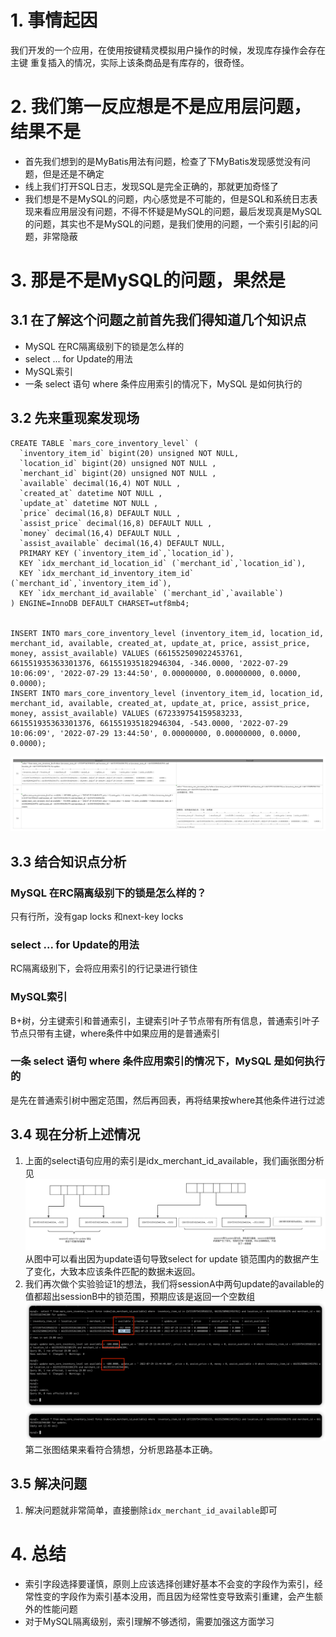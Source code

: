# 1. 事情起因
我们开发的一个应用，在使用按键精灵模拟用户操作的时候，发现库存操作会存在主键
重复插入的情况，实际上该条商品是有库存的，很奇怪。

# 2. 我们第一反应想是不是应用层问题，结果不是
* 首先我们想到的是MyBatis用法有问题，检查了下MyBatis发现感觉没有问题，但是还是不确定
* 线上我们打开SQL日志，发现SQL是完全正确的，那就更加奇怪了
* 我们想是不是MySQL的问题，内心感觉是不可能的，但是SQL和系统日志表现来看应用层没有问题，不得不怀疑是MySQL的问题，最后发现真是MySQL的问题，其实也不是MySQL的问题，是我们使用的问题，一个索引引起的问题，非常隐蔽

# 3. 那是不是MySQL的问题，果然是
## 3.1 在了解这个问题之前首先我们得知道几个知识点
* MySQL 在RC隔离级别下的锁是怎么样的
* select ... for Update的用法
* MySQL索引
* 一条 select 语句 where 条件应用索引的情况下，MySQL 是如何执行的

## 3.2 先来重现案发现场
```
CREATE TABLE `mars_core_inventory_level` (
  `inventory_item_id` bigint(20) unsigned NOT NULL,
  `location_id` bigint(20) unsigned NOT NULL ,
  `merchant_id` bigint(20) unsigned NOT NULL ,
  `available` decimal(16,4) NOT NULL ,
  `created_at` datetime NOT NULL ,
  `update_at` datetime NOT NULL ,
  `price` decimal(16,8) DEFAULT NULL ,
  `assist_price` decimal(16,8) DEFAULT NULL ,
  `money` decimal(16,4) DEFAULT NULL ,
  `assist_available` decimal(16,4) DEFAULT NULL,
  PRIMARY KEY (`inventory_item_id`,`location_id`),
  KEY `idx_merchant_id_location_id` (`merchant_id`,`location_id`),
  KEY `idx_merchant_id_inventory_item_id` (`merchant_id`,`inventory_item_id`),
  KEY `idx_merchant_id_available` (`merchant_id`,`available`)
) ENGINE=InnoDB DEFAULT CHARSET=utf8mb4;


INSERT INTO mars_core_inventory_level (inventory_item_id, location_id, merchant_id, available, created_at, update_at, price, assist_price, money, assist_available) VALUES (661552509022453761, 661551935363301376, 661551935182946304, -346.0000, '2022-07-29 10:06:09', '2022-07-29 13:44:50', 0.00000000, 0.00000000, 0.0000, 0.0000);
INSERT INTO mars_core_inventory_level (inventory_item_id, location_id, merchant_id, available, created_at, update_at, price, assist_price, money, assist_available) VALUES (672339754159583233, 661551935363301376, 661551935182946304, -543.0000, '2022-07-29 10:06:09', '2022-07-29 13:44:50', 0.00000000, 0.00000000, 0.0000, 0.0000);
```

![](/assets/img/nhsoft_lsd/2022-08-02-002.png)

## 3.3 结合知识点分析

### MySQL 在RC隔离级别下的锁是怎么样的？
只有行所，没有gap locks 和next-key locks

### select ... for Update的用法
RC隔离级别下，会将应用索引的行记录进行锁住

### MySQL索引
B+树，分主键索引和普通索引，主键索引叶子节点带有所有信息，普通索引叶子节点只带有主键，where条件中如果应用的是普通索引

### 一条 select 语句 where 条件应用索引的情况下，MySQL 是如何执行的
是先在普通索引树中圈定范围，然后再回表，再将结果按where其他条件进行过滤

## 3.4 现在分析上述情况
1. 上面的select语句应用的索引是idx_merchant_id_available，我们画张图分析见
![](/assets/img/nhsoft_lsd/2022-08-02-index-rc.png)
从图中可以看出因为update语句导致select for update 锁范围内的数据产生了变化，大致本应该条件匹配的数据未返回。
2. 我们再次做个实验验证1的想法，我们将sessionA中两句update的available的值都超出sessionB中的锁范围，预期应该是返回一个空数组
![](/assets/img/nhsoft_lsd/2022-08-02-000.png)
![](/assets/img/nhsoft_lsd/2022-08-02-001.png)
第二张图结果来看符合猜想，分析思路基本正确。

## 3.5 解决问题
1. 解决问题就非常简单，直接删除`idx_merchant_id_available`即可

# 4. 总结
* 索引字段选择要谨慎，原则上应该选择创建好基本不会变的字段作为索引，经常性变的字段作为索引基本没用，而且因为经常性变导致索引重建，会产生额外的性能问题
* 对于MySQL隔离级别，索引理解不够透彻，需要加强这方面学习
